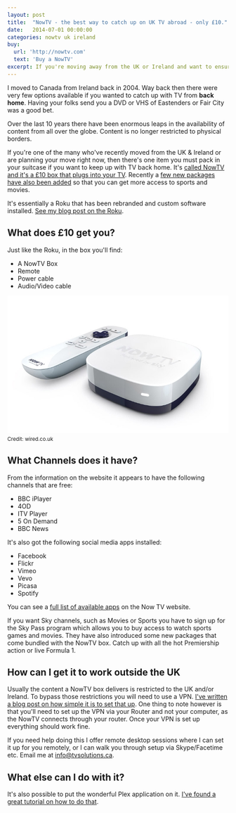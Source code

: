 ```yaml
---
layout: post
title:  "NowTV - the best way to catch up on UK TV abroad - only £10."
date:   2014-07-01 00:00:00
categories: nowtv uk ireland
buy:
  url: 'http://nowtv.com'
  text: 'Buy a NowTV'
excerpt: If you're moving away from the UK or Ireland and want to ensure you can get the TV you love abroad, then you should pack a NowTV box in your suitcase before you leave.
---
```


I moved to Canada from Ireland back in 2004. Way back then there were very few options available if you wanted to catch up with TV from **back home**. Having your folks send you a DVD or VHS of Eastenders or Fair City was a good bet.

Over the last 10 years there have been enormous leaps in the availability of content from all over the globe. Content is no longer restricted to physical borders.

If you're one of the many who've recently moved from the UK & Ireland or are planning your move right now, then there's one item you must pack in your suitcase if you want to keep up with TV back home. It's [called NowTV and it's a £10 box that plugs into your TV](http://nowtv.com). Recently a [few new packages have also been added](https://shop.nowtv.com/) so that you can get more access to sports and movies.

It's essentially a Roku that has been rebranded and custom software installed. [See my blog post on the Roku](/blog/2014/01/20/what-is-the-roku.html).

## What does £10 get you?

Just like the Roku, in the box you'll find:

- A NowTV Box
- Remote
- Power cable
- Audio/Video cable

<img src="/assets/img/now-tv.jpg" class="img-responsive" />
<small>Credit: wired.co.uk</small>

## What Channels does it have?

From the information on the website it appears to have the following channels that are free:

- BBC iPlayer
- 4OD
- ITV Player
- 5 On Demand
- BBC News

It's also got the following social media apps installed:

- Facebook
- Flickr
- Vimeo
- Vevo
- Picasa
- Spotify

You can see a [full list of available apps](http://images.now.nowtv.com/Web/BSKYBMovies/%7B8aa0794c-2d72-4baf-b9f9-0f3d126ae01d%7D_NTV_box_%E2%80%93_X_-_full_list_of_apps.docx.pdf) on the Now TV website.

If you want Sky channels, such as Movies or Sports you have to sign up for the Sky Pass program which allows you to buy access to watch sports games and movies. They have also introduced some new packages that come bundled with the NowTV box. Catch up with all the hot Premiership action or live Formula 1.

## How can I get it to work outside the UK
Usually the content a NowTV box delivers is restricted to the UK and/or Ireland. To bypass those restrictions you will need to use a VPN. [I've written a blog post on how simple it is to set that up](/blog/2014/01/17/watch-bbc-abroad.html). One thing to note however is that you'll need to set up the VPN via your Router and not your computer, as the NowTV connects through your router. Once your VPN is set up everything should work fine.

If you need help doing this I offer remote desktop sessions where I can set it up for you remotely, or I can walk you through setup via Skype/Facetime etc. Email me at [info@tvsolutions.ca](mailto:info@tvsolutions.ca).

## What else can I do with it?
It's also possible to put the wonderful Plex application on it. [I've found a great tutorial on how to do that](http://www.engadget.com/2014/04/08/sky-now-tv-plex/).
